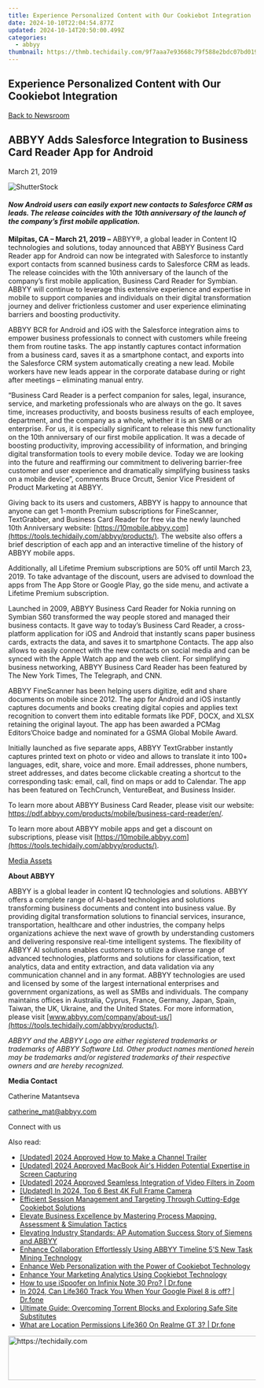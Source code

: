 ```yaml
---
title: Experience Personalized Content with Our Cookiebot Integration
date: 2024-10-10T22:04:54.877Z
updated: 2024-10-14T20:50:00.499Z
categories:
  - abbyy
thumbnail: https://thmb.techidaily.com/9f7aaa7e93668c79f588e2bdc07bd0199fd9952e273ede775f53891cdecae42d.jpg
---
```


## Experience Personalized Content with Our Cookiebot Integration

[Back to Newsroom](https://tools.techidaily.com/abbyy/products/)

## ABBYY Adds Salesforce Integration to Business Card Reader App for Android

March 21, 2019

![ShutterStock](https://content.abbyy.com/-/media/project/abbyy/abbyy/branchtemplates/shutterstock_1272462163_1296-x-729.jpg?h=729&iar=0&w=1296)

#### _Now Android users can easily export new contacts to Salesforce CRM as leads. The release coincides with the 10th anniversary of the launch of the company’s first mobile application._

**Milpitas, CA – March 21, 2019 –** ABBYY®, a global leader in Content IQ technologies and solutions, today announced that ABBYY Business Card Reader app for Android can now be integrated with Salesforce to instantly export contacts from scanned business cards to Salesforce CRM as leads. The release coincides with the 10th anniversary of the launch of the company’s first mobile application, Business Card Reader for Symbian. ABBYY will continue to leverage this extensive experience and expertise in mobile to support companies and individuals on their digital transformation journey and deliver frictionless customer and user experience eliminating barriers and boosting productivity.

ABBYY BCR for Android and iOS with the Salesforce integration aims to empower business professionals to connect with customers while freeing them from routine tasks. The app instantly captures contact information from a business card, saves it as a smartphone contact, and exports into the Salesforce CRM system automatically creating a new lead. Mobile workers have new leads appear in the corporate database during or right after meetings – eliminating manual entry.

“Business Card Reader is a perfect companion for sales, legal, insurance, service, and marketing professionals who are always on the go. It saves time, increases productivity, and boosts business results of each employee, department, and the company as a whole, whether it is an SMB or an enterprise. For us, it is especially significant to release this new functionality on the 10th anniversary of our first mobile application. It was a decade of boosting productivity, improving accessibility of information, and bringing digital transformation tools to every mobile device. Today we are looking into the future and reaffirming our commitment to delivering barrier-free customer and user experience and dramatically simplifying business tasks on a mobile device”, comments Bruce Orcutt, Senior Vice President of Product Marketing at ABBYY.

Giving back to its users and customers, ABBYY is happy to announce that anyone can get 1-month Premium subscriptions for FineScanner, TextGrabber, and Business Card Reader for free via the newly launched 10th Anniversary website: [https://10mobile.abbyy.com](https://tools.techidaily.com/abbyy/products/). The website also offers a brief description of each app and an interactive timeline of the history of ABBYY mobile apps.

Additionally, all Lifetime Premium subscriptions are 50% off until March 23, 2019\. To take advantage of the discount, users are advised to download the apps from The App Store or Google Play, go the side menu, and activate a Lifetime Premium subscription.

Launched in 2009, ABBYY Business Card Reader for Nokia running on Symbian S60 transformed the way people stored and managed their business contacts. It gave way to today’s Business Card Reader, a cross-platform application for iOS and Android that instantly scans paper business cards, extracts the data, and saves it to smartphone Contacts. The app also allows to easily connect with the new contacts on social media and can be synced with the Apple Watch app and the web client. For simplifying business networking, ABBYY Business Card Reader has been featured by The New York Times, The Telegraph, and CNN.

ABBYY FineScanner has been helping users digitize, edit and share documents on mobile since 2012\. The app for Android and iOS instantly captures documents and books creating digital copies and applies text recognition to convert them into editable formats like PDF, DOCX, and XLSX retaining the original layout. The app has been awarded a PCMag Editors’Choice badge and nominated for a GSMA Global Mobile Award.

Initially launched as five separate apps, ABBYY TextGrabber instantly captures printed text on photo or video and allows to translate it into 100+ languages, edit, share, voice and more. Email addresses, phone numbers, street addresses, and dates become clickable creating a shortcut to the corresponding task: email, call, find on maps or add to Calendar. The app has been featured on TechCrunch, VentureBeat, and Business Insider.

To learn more about ABBYY Business Card Reader, please visit our website: <https://pdf.abbyy.com/products/mobile/business-card-reader/en/>.

To learn more about ABBYY mobile apps and get a discount on subscriptions, please visit [https://10mobile.abbyy.com](https://tools.techidaily.com/abbyy/products/).

[Media Assets](http://bit.ly/10YMediaKit "media assets")

**About ABBYY**

ABBYY is a global leader in content IQ technologies and solutions. ABBYY offers a complete range of AI-based technologies and solutions transforming business documents and content into business value. By providing digital transformation solutions to financial services, insurance, transportation, healthcare and other industries, the company helps organizations achieve the next wave of growth by understanding customers and delivering responsive real-time intelligent systems. The flexibility of ABBYY AI solutions enables customers to utilize a diverse range of advanced technologies, platforms and solutions for classification, text analytics, data and entity extraction, and data validation via any communication channel and in any format. ABBYY technologies are used and licensed by some of the largest international enterprises and government organizations, as well as SMBs and individuals. The company maintains offices in Australia, Cyprus, France, Germany, Japan, Spain, Taiwan, the UK, Ukraine, and the United States. For more information, please visit [www.abbyy.com/company/about-us/](https://tools.techidaily.com/abbyy/products/).

_ABBYY and the ABBYY Logo are either registered trademarks or trademarks of ABBYY Software Ltd. Other product names mentioned herein may be trademarks and/or registered trademarks of their respective owners and are hereby recognized._

**Media Contact**

Catherine Matantseva

[catherine\_mat@abbyy.com](https://tools.techidaily.com/abbyy/products/)

Connect with us

<ins class="adsbygoogle"
     style="display:block"
     data-ad-format="autorelaxed"
     data-ad-client="ca-pub-7571918770474297"
     data-ad-slot="1223367746"></ins>

<ins class="adsbygoogle"
     style="display:block"
     data-ad-client="ca-pub-7571918770474297"
     data-ad-slot="8358498916"
     data-ad-format="auto"
     data-full-width-responsive="true"></ins>

<span class="atpl-alsoreadstyle">Also read:</span>
<div><ul>
<li><a href="https://eaxpv-info.techidaily.com/updated-2024-approved-how-to-make-a-channel-trailer/"><u>[Updated] 2024 Approved How to Make a Channel Trailer</u></a></li>
<li><a href="https://video-capture.techidaily.com/updated-2024-approved-macbook-airs-hidden-potential-expertise-in-screen-capturing/"><u>[Updated] 2024 Approved MacBook Air's Hidden Potential Expertise in Screen Capturing</u></a></li>
<li><a href="https://fox-boxes.techidaily.com/updated-2024-approved-seamless-integration-of-video-filters-in-zoom/"><u>[Updated] 2024 Approved Seamless Integration of Video Filters in Zoom</u></a></li>
<li><a href="https://fox-friendly.techidaily.com/updated-in-2024-top-6-best-4k-full-frame-camera/"><u>[Updated] In 2024, Top 6 Best 4K Full Frame Camera</u></a></li>
<li><a href="https://solve-popular.techidaily.com/efficient-session-management-and-targeting-through-cutting-edge-cookiebot-solutions/"><u>Efficient Session Management and Targeting Through Cutting-Edge Cookiebot Solutions</u></a></li>
<li><a href="https://solve-popular.techidaily.com/elevate-business-excellence-by-mastering-process-mapping-assessment-and-simulation-tactics/"><u>Elevate Business Excellence by Mastering Process Mapping, Assessment & Simulation Tactics</u></a></li>
<li><a href="https://solve-popular.techidaily.com/elevating-industry-standards-ap-automation-success-story-of-siemens-and-abbyy/"><u>Elevating Industry Standards: AP Automation Success Story of Siemens and ABBYY</u></a></li>
<li><a href="https://solve-popular.techidaily.com/enhance-collaboration-effortlessly-using-abbyy-timeline-5s-new-task-mining-technology/"><u>Enhance Collaboration Effortlessly Using ABBYY Timeline 5’S New Task Mining Technology</u></a></li>
<li><a href="https://solve-popular.techidaily.com/enhance-web-personalization-with-the-power-of-cookiebot-technology/"><u>Enhance Web Personalization with the Power of Cookiebot Technology</u></a></li>
<li><a href="https://solve-popular.techidaily.com/enhance-your-marketing-analytics-using-cookiebot-technology/"><u>Enhance Your Marketing Analytics Using Cookiebot Technology</u></a></li>
<li><a href="https://android-pokemon-go.techidaily.com/how-to-use-ispoofer-on-infinix-note-30-pro-drfone-by-drfone-virtual-android/"><u>How to use iSpoofer on Infinix Note 30 Pro? | Dr.fone</u></a></li>
<li><a href="https://change-location.techidaily.com/in-2024-can-life360-track-you-when-your-google-pixel-8-is-off-drfone-by-drfone-virtual-android/"><u>In 2024, Can Life360 Track You When Your Google Pixel 8 is off? | Dr.fone</u></a></li>
<li><a href="https://tech-revival.techidaily.com/ultimate-guide-overcoming-torrent-blocks-and-exploring-safe-site-substitutes/"><u>Ultimate Guide: Overcoming Torrent Blocks and Exploring Safe Site Substitutes</u></a></li>
<li><a href="https://fake-location.techidaily.com/what-are-location-permissions-life360-on-realme-gt-3-drfone-by-drfone-virtual-android/"><u>What are Location Permissions Life360 On Realme GT 3? | Dr.fone</u></a></li>
</ul></div>

<!-- affiliate ads begin -->
<a href="https://appsumo.8odi.net/c/5597632/2105860/7443" target="_top" id="2105860">
  <img src="//a.impactradius-go.com/display-ad/7443-2105860" border="0" alt="https://techidaily.com" width="728" height="90"/>
</a>
<img height="0" width="0" src="https://appsumo.8odi.net/i/5597632/2105860/7443" style="position:absolute;visibility:hidden;" border="0" />
<!-- affiliate ads end -->

